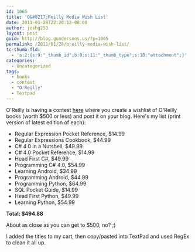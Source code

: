```yaml
---
id: 1065
title: 'O&#8217;Reilly Media Wish List'
date: 2011-01-28T22:20:12-08:00
author: joshg253
layout: post
guid: http://blog.gundersons.us/?p=1065
permalink: /2011/01/28/oreilly-media-wish-list/
tc-thumb-fld:
  - 'a:2:{s:9:"_thumb_id";b:0;s:11:"_thumb_type";s:10:"attachment";}'
categories:
  - Uncategorized
tags:
  - books
  - contest
  - "O'Reilly"
  - Textpad
---
```

O&#039;Reilly is having a contest <a href="https://www.oreillynet.com/oreilly/new-year-2011-enter.csp">here</a> where you create a wishlist of O&#039;Reilly books (worth $500 or less) and post it on your blog. Here&#039;s my list (print version of latest edition of each):

<ul>
    <li>Regular Expression Pocket Reference, $14.99</li>
    <li>Regular Expressions Cookbook, $44.99</li>
    <li>C# 4.0 in a Nutshell, $49.99</li>
    <li>C# 4.0 Pocket Reference, $14.99</li>
    <li>Head First C#, $49.99</li>
    <li>Programming C# 4.0, $54.99</li>
    <li>Learning Android, $34.99</li>
    <li>Programming Android, $44.99</li>
    <li>Programming Python, $64.99</li>
    <li>SQL Pocket Guide, $14.99</li>
    <li>Head First Python, $49.99</li>
    <li>Learning Python, $54.99</li>
</ul>

<strong>Total: $494.88</strong>

About as close as you can get to $500, no? ;)

I added the titles to my cart, then copy/pasted into TextPad and used RegEx to clean it all up.